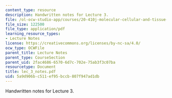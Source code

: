 ```yaml
---
content_type: resource
description: Handwritten notes for Lecture 3.
file: /ol-ocw-studio-app/courses/20-410j-molecular-cellular-and-tissue-biomechanics-be-410j-spring-2003/5a9d906bc511ef95bccb807f947ad1db_lec_3_notes.pdf
file_size: 122500
file_type: application/pdf
learning_resource_types:
- Lecture Notes
license: https://creativecommons.org/licenses/by-nc-sa/4.0/
ocw_type: OCWFile
parent_title: Lecture Notes
parent_type: CourseSection
parent_uid: 2fac4686-6570-6d7c-702e-75ab3f3c07ba
resourcetype: Document
title: lec_3_notes.pdf
uid: 5a9d906b-c511-ef95-bccb-807f947ad1db
---
```

Handwritten notes for Lecture 3.